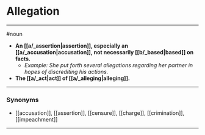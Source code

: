 # Allegation
---
#noun
- **An [[a/_assertion|assertion]], especially an [[a/_accusation|accusation]], not necessarily [[b/_based|based]] on facts.**
	- _Example: She put forth several allegations regarding her partner in hopes of discrediting his actions._
- **The [[a/_act|act]] of [[a/_alleging|alleging]].**
---
### Synonyms
- [[accusation]], [[assertion]], [[censure]], [[charge]], [[crimination]], [[impeachment]]
---
